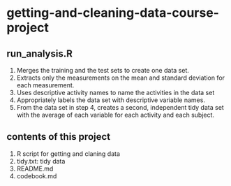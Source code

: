 # getting-and-cleaning-data-course-project
## run_analysis.R
1. Merges the training and the test sets to create one data set.
2. Extracts only the measurements on the mean and standard deviation for each measurement.
3. Uses descriptive activity names to name the activities in the data set
4. Appropriately labels the data set with descriptive variable names.
5. From the data set in step 4, creates a second, independent tidy data set with the average of each variable for each activity and each subject.
## contents of this project
1. R script for getting and claning data
2. tidy.txt: tidy data
3. README.md
4. codebook.md
